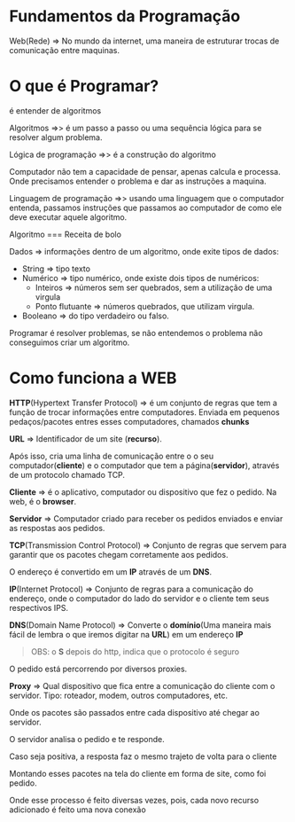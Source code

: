 # Fundamentos da Programação

Web(Rede) => No mundo da internet, uma maneira de estruturar trocas de comunicação entre maquinas.


# O que é Programar?

é entender de algoritmos

Algoritmos =>> é um passo a passo ou uma sequência lógica para se resolver algum problema.

Lógica de programação =>> é a construção do algoritmo

Computador não tem a capacidade de pensar, apenas calcula e processa. Onde precisamos entender o problema e dar as instruções a maquina.

Linguagem de programação =>> usando uma linguagem que o computador entenda, passamos instruções que passamos ao computador de como ele deve executar aquele algoritmo.

Algoritmo === Receita de bolo

Dados => informações dentro de um algoritmo, onde exite tipos de dados:

- String => tipo texto
- Numérico => tipo numérico, onde existe dois tipos de numéricos:
  - Inteiros => números sem ser quebrados, sem a utilização de uma virgula
  - Ponto flutuante => números quebrados, que utilizam virgula. 
- Booleano => do tipo verdadeiro ou falso.

Programar é resolver problemas, se não entendemos o problema não conseguimos criar um algoritmo.

# Como funciona a WEB

**HTTP**(Hypertext Transfer Protocol) => é um conjunto de regras que tem a função de trocar informações entre computadores. Enviada em pequenos pedaços/pacotes entres esses computadores, chamados **chunks**

**URL** => Identificador de um site (**recurso**).

Após isso, cria uma linha de comunicação entre o o seu computador(**cliente**) e o computador que tem a página(**servidor**), através de um protocolo chamado TCP.

**Cliente** => é o aplicativo, computador ou dispositivo que fez o pedido. Na web, é o **browser**.

**Servidor** => Computador criado para receber os pedidos enviados e enviar as respostas aos pedidos.

**TCP**(Transmission Control Protocol) => Conjunto de regras que servem para garantir que os pacotes chegam corretamente aos pedidos.

O endereço é convertido em um **IP** através de um **DNS**.

**IP**(Internet Protocol) => Conjunto de regras para a comunicação do endereço, onde o computador do lado do servidor e o cliente tem seus respectivos IPS.

**DNS**(Domain Name Protocol) => Converte o **domínio**(Uma maneira mais fácil de lembra o que iremos digitar na **URL**) em um endereço **IP**

> OBS: o **S** depois do http, indica que o protocolo é seguro

O pedido está percorrendo por diversos proxies.

**Proxy** => Qual dispositivo que fica entre a comunicação do cliente com o servidor. Tipo: roteador, modem, outros computadores, etc. 

Onde os pacotes são passados entre cada dispositivo até chegar ao servidor.

O servidor analisa o pedido e te responde.

Caso seja positiva, a resposta faz o mesmo trajeto de volta para o cliente

Montando esses pacotes na tela do cliente em forma de site, como foi pedido.

Onde esse processo é feito diversas vezes, pois, cada novo recurso adicionado é feito uma nova conexão
